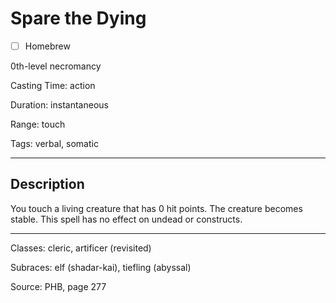 # Spare the Dying

- [ ] Homebrew

0th-level necromancy

Casting Time: action

Duration: instantaneous

Range: touch

Tags: verbal, somatic

---

## Description
You touch a living creature that has 0 hit points. The creature becomes stable. This spell has no effect on undead or constructs.

---

Classes: cleric, artificer (revisited)

Subraces: elf (shadar-kai), tiefling (abyssal)

Source: PHB, page 277
